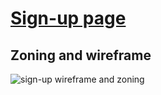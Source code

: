 # [Sign-up page](https://github.com/LaurineDaSilva/ornis/issues/47)

## Zoning and wireframe

![sign-up wireframe and zoning](../../../images/sign-up/sign_up_01.jpg)
